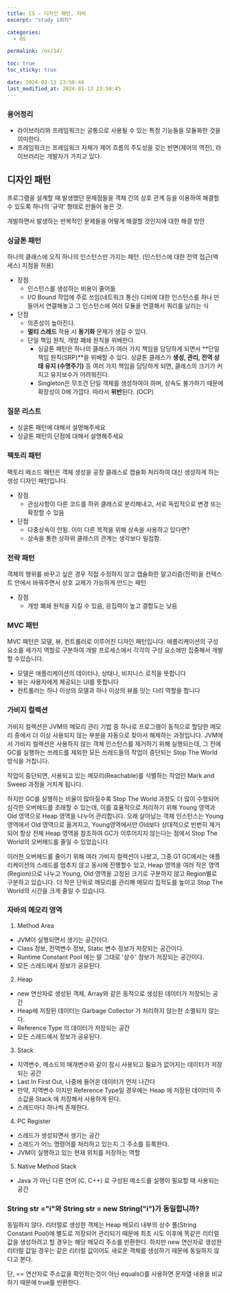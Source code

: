 ```yaml
---
title: CS - 디자인 패턴, 자바
excerpt: "study 1회차"

categories:
  - OS

permalink: /os/14/

toc: true
toc_sticky: true

date: 2024-03-13 23:50:44
last_modified_at: 2024-03-13 23:50:45
---
```


### 용어정리

- 라이브러리와 프레임워크는 공통으로 사용될 수 있는 특정 기능들을 모듈화한 것을 의미한다.
- 프레임워크는 프레임워크 자체가 제어 흐름의 주도성을 갖는 반면(제어의 역전), 라이브러리는 개발자가 가지고 있다.

## 디자인 패턴

프로그램을 설계할 때 발생했던 문제점들을 객체 간의 상호 관계 등을 이용하여 해결할 수 있도록 하나의 ‘규약’ 형태로 만들어 놓은 것.

개발하면서 발생하는 반복적인 문제들을 어떻게 해결할 것인지에 대한 해결 방안

### 싱글톤 패턴

하나의 클래스에 오직 하나의 인스턴스만 가지는 패턴. (인스턴스에 대한 전역 접근(액세스) 지점을 허용)

- 장점
    - 인스턴스를 생성하는 비용이 줄어듦
    - I/O Bound 작업에 주로 쓰임(네트워크 통신)
    디비에 대한 인스턴스를 하나 만들어서 연결해놓고 그 인스턴스에 여러 모듈을 연결해서 쿼리를 날리는 식
- 단점
    - 의존성이 높아진다.
    - **멀티 스레드** 적용 시 **동기화** 문제가 생길 수 있다.
    - 단일 책임 원칙, 개방 폐쇄 원칙을 위배한다.
        - 싱글톤 패턴은 하나의 클래스가 여러 가지 책임을 담당하게 되면서 **단일 책임 원칙(SRP)**을 위배할 수 있다. 싱글톤 클래스가 **생성, 관리, 전역 상태 유지 (수명주기)** 등 여러 가지 책임을 담당하게 되면, 클래스의 크기가 커지고 유지보수가 어려워진다.
        - Singleton은 무조건 단일 객체를 생성하여야 하며, 상속도 불가하기 때문에 확장성이 0에 가깝다. 따라서 **위반**된다. (OCP)

### 질문 리스트

- 싱글톤 패턴에 대해서 설명해주세요
- 싱글톤 패턴의 단점에 대해서 설명해주세요

### 팩토리 패턴

팩토리 메소드 패턴은 객체 생성을 공장 클래스로 캡슐화 처리하여 대신 생성하게 하는 생성 디자인 패턴입니다.

- 장점
    - 관심사항이 다른 코드를 하위 클래스로 분리해내고, 서로 독립적으로 변경 또는 확장할 수 있음
- 단점
    - 다중상속이 안됨. 이미 다른 목적을 위해 상속을 사용하고 있다면?
    - 상속을 통한 상하위 클래스의 관계는 생각보다 밀접함.

### 전략 패턴

객체의 행위를 바꾸고 싶은 경우 직접 수정하지 않고 캡슐화한 알고리즘(전략)을 컨텍스트 안에서 바꿔주면서 상호 교체가 가능하게 만드는 패턴

- 장점
    - 개방 폐쇄 원칙을 지킬 수 있음, 응집력이 높고 결합도는 낮음

### MVC 패턴

MVC 패턴은 모델, 뷰, 컨트롤러로 이루어진 디자인 패턴입니다.
애플리케이션의 구성 요소를 세가지 역할로 구분하여 개발 프로세스에서 각각의 구성 요소에만 집중해서 개발할 수있습니다.

- 모델은 애플리케이션의 데이터나, 상태나, 비지니스 로직을 뜻합니다
- 뷰는 사용자에게 제공되는 UI를 뜻합니다
- 컨트롤러는 하나 이상의 모델과 하나 이상의 뷰를 잇는 다리 역할을 합니다

### 가비지 컬렉션

가비지 컬렉션은 JVM의 메모리 관리 기법 중 하나로 프로그램이 동적으로 할당한 메모리 중에서 더 이상 사용되지 않는 부분을 자동으로 찾아서 해제하는 과정입니다.
JVM에서 가비지 컬렉션은 사용하지 않는 객체 인스턴스를 제거하기 위해 실행되는데, 그 전에 GC를 실행하는 쓰레드를 제외한 모든 쓰레드들의 작업이 중단되는 Stop The World 방식을 거칩니다.

작업이 중단되면, 사용되고 있는 메모리(Reachable)를 식별하는 작업인 Mark and Sweep 과정을 거치게 됩니다.

하지만 GC를 실행하는 비율이 많아질수록 Stop The World 과정도 더 많이 수행되어 심각한 오버헤드를 초래할 수 있는데, 이를 효율적으로 처리하기 위해 Young 영역과 Old 영역으로 Heap 영역을 나누어 관리합니다. 오래 살아남는 객체 인스턴스는 Young 영역에서 Old 영역으로 옮겨지고, Young영역에서만 Old보다 상대적으로 빈번히 제거되어 항상 전체 Heap 영역을 참조하여 GC가 이루어지지 않는다는 점에서 Stop The World의 오버헤드를 줄일 수 있었습니다.

이러한 오버헤드를 줄이기 위해 여러 가비지 컬렉션이 나왔고, 그중 G1 GC에서는 애플리케이션의 스레드를 멈추지 않고 동시에 진행할수 있고, Heap 영역을 여러 작은 영역(Region)으로 나누고 Young, Old 영역을 고정된 크기로 구분하지 않고 Region별로 구분하고 있습니다. 더 작은 단위로 메모리를 관리해 메모리 집적도를 높이고 Stop The World의 시간을 크게 줄일 수 있습니다.

### 자바의 메모리 영역

1) Method Area

- JVM이 실행되면서 생기는 공간이다.
- Class 정보, 전역변수 정보, Static 변수 정보가 저장되는 공간이다.
- Runtime Constant Pool 에는 말 그대로 '상수' 정보가 저장되는 공간이다.
- 모든 스레드에서 정보가 공유된다.

2) Heap

- new 연산자로 생성된 객체, Array와 같은 동적으로 생성된 데이터가 저장되는 공간
- Heap에 저장된 데이터는 Garbage Collector 가 처리하지 않는한 소멸되지 않는다.
- Reference Type 의 데이터가 저장되는 공간
- 모든 스레드에서 정보가 공유된다.

3) Stack

- 지역변수, 메소드의 매개변수와 같이 잠시 사용되고 필요가 없어지는 데이터가 저장되는 공간
- Last In First Out, 나중에 들어온 데이터가 먼저 나간다
- 만약, 지역변수 이지만 Reference Type일 경우에는 Heap 에 저장된 데이터의 주소값을 Stack 에 저장해서 사용하게 된다.
- 스레드마다 하나씩 존재한다.

4) PC Register

- 스레드가 생성되면서 생기는 공간
- 스레드가 어느 명령어를 처리하고 있는지 그 주소를 등록한다.
- JVM이 실행하고 있는 현재 위치를 저장하는 역할

5) Native Method Stack

- Java 가 아닌 다른 언어 (C, C++) 로 구성된 메소드를 실행이 필요할 때 사용되는 공간

### String str ="i"와 String str = new String("i")가 동일합니까?

동일하지 않다. 리터럴로 생성한 객체는 Heap 메모리 내부의 상수 풀(String Constant Pool)에 별도로 저장되어 관리되기 때문에 최초 시도 이후에 똑같은 리터럴 값을 생성하려고 할 경우는 해당 메모리 주소를 반환한다. 하지만 new 연산자로 생성한 리터럴 값일 경우는 같은 리터럴 값이어도 새로운 객체를 생성하기 때문에 동일하지 않다고 본다.

단, == 연산자로 주소값을 확인하는것이 아닌 equals()를 사용하면 문자열 내용을 비교하기 때문에 true를 반환한다.
